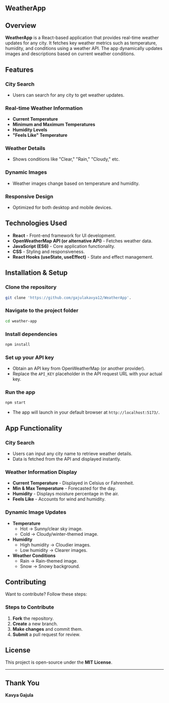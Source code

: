 ## WeatherApp

## Overview

**WeatherApp** is a React-based application that provides real-time weather updates for any city. It fetches key weather metrics such as temperature, humidity, and conditions using a weather API. The app dynamically updates images and descriptions based on current weather conditions.

## Features

### City Search
- Users can search for any city to get weather updates.

### Real-time Weather Information
- **Current Temperature**
- **Minimum and Maximum Temperatures**
- **Humidity Levels**
- **"Feels Like" Temperature**

### Weather Details
- Shows conditions like "Clear," "Rain," "Cloudy," etc.

### Dynamic Images
- Weather images change based on temperature and humidity.

### Responsive Design
- Optimized for both desktop and mobile devices.

## Technologies Used

- **React** - Front-end framework for UI development.
- **OpenWeatherMap API (or alternative API)** - Fetches weather data.
- **JavaScript (ES6)** - Core application functionality.
- **CSS** - Styling and responsiveness.
- **React Hooks (useState, useEffect)** - State and effect management.

## Installation & Setup

### Clone the repository
```sh
git clone 'https://github.com/gajulakavya12/WeatherApp'.
```

### Navigate to the project folder
```sh
cd weather-app
```

### Install dependencies
```sh
npm install
```

### Set up your API key
- Obtain an API key from OpenWeatherMap (or another provider).
- Replace the `API_KEY` placeholder in the API request URL with your actual key.

### Run the app
```sh
npm start
```
- The app will launch in your default browser at `http://localhost:5173/`.

## App Functionality

### City Search
- Users can input any city name to retrieve weather details.
- Data is fetched from the API and displayed instantly.

### Weather Information Display
- **Current Temperature** - Displayed in Celsius or Fahrenheit.
- **Min & Max Temperature** - Forecasted for the day.
- **Humidity** - Displays moisture percentage in the air.
- **Feels Like** - Accounts for wind and humidity.

### Dynamic Image Updates
- **Temperature**
  - Hot → Sunny/clear sky image.
  - Cold → Cloudy/winter-themed image.
- **Humidity**
  - High humidity → Cloudier images.
  - Low humidity → Clearer images.
- **Weather Conditions**
  - Rain → Rain-themed image.
  - Snow → Snowy background.

## Contributing

Want to contribute? Follow these steps:

### Steps to Contribute
1. **Fork** the repository.
2. **Create** a new branch.
3. **Make changes** and commit them.
4. **Submit** a pull request for review.

## License

This project is open-source under the **MIT License**.

---

## Thank You  
**Kavya Gajula**

